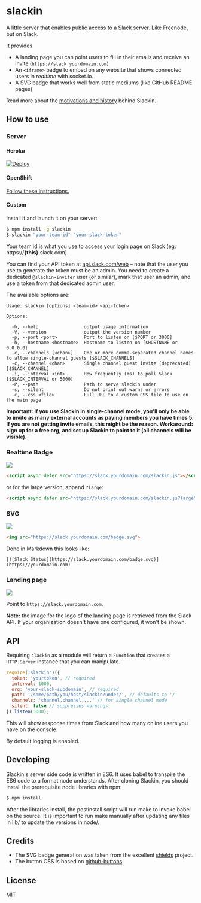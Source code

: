 
# slackin

A little server that enables public access
to a Slack server. Like Freenode, but on Slack.

It provides

- A landing page you can point users to fill in their
  emails and receive an invite (`https://slack.yourdomain.com`)
- An `<iframe>` badge to embed on any website
  that shows connected users in *realtime* with socket.io.
- A SVG badge that works well from static mediums
  (like GitHub README pages)

Read more about the [motivations and history](http://rauchg.com/slackin) behind Slackin.

## How to use

### Server

#### Heroku

[![Deploy](https://www.herokucdn.com/deploy/button.svg)](https://heroku.com/deploy?template=https://github.com/rapidexpert/slackin/tree/0.7.3)

#### OpenShift

[Follow these instructions.](https://github.com/rauchg/slackin/wiki/OpenShift)

#### Custom

Install it and launch it on your server:

```bash
$ npm install -g slackin
$ slackin "your-team-id" "your-slack-token"
```

Your team id is what you use to access your login page on Slack (eg: https://**{this}**.slack.com).

You can find your API token at [api.slack.com/web](https://api.slack.com/web) – note that the user you use to generate the token must be an admin. You need to create a dedicated `@slackin-inviter` user (or similar), mark that user an admin, and use a token from that dedicated admin user.

The available options are:

```
Usage: slackin [options] <team-id> <api-token>

Options:

  -h, --help                 output usage information
  -V, --version              output the version number
  -p, --port <port>          Port to listen on [$PORT or 3000]
  -h, --hostname <hostname>  Hostname to listen on [$HOSTNAME or 0.0.0.0]
  -c, --channels [<chan>]    One or more comma-separated channel names to allow single-channel guests [$SLACK_CHANNELS]
  -c, --channel <chan>       Single channel guest invite (deprecated) [$SLACK_CHANNEL]
  -i, --interval <int>       How frequently (ms) to poll Slack [$SLACK_INTERVAL or 5000]
  -P, --path                 Path to serve slackin under
  -s, --silent               Do not print out warns or errors
  -c, --css <file>           Full URL to a custom CSS file to use on the main page
```

**Important: if you use Slackin in single-channel mode, you'll only be
able to invite as many external accounts as paying members you have
times 5. If you are not getting invite emails, this might be the reason.
Workaround: sign up for a free org, and set up Slackin to point to it
(all channels will be visible).**

### Realtime Badge

[![](https://cldup.com/IaiPnDEAA6.gif)](http://slack.socket.io)

```html
<script async defer src="https://slack.yourdomain.com/slackin.js"></script>
```

or for the large version, append `?large`:

```html
<script async defer src="https://slack.yourdomain.com/slackin.js?large"></script>
```

### SVG

[![](https://cldup.com/jWUT4QFLnq.png)](http://slack.socket.io)

```html
<img src="https://slack.yourdomain.com/badge.svg">
```

Done in Markdown this looks like:

    [![Slack Status](https://slack.yourdomain.com/badge.svg)](https://yourdomain.com)

### Landing page

[![](https://cldup.com/WIbawiqp0Q.png)](http://slack.socket.io)

Point to `https://slack.yourdomain.com`.

**Note:** the image for the logo of the landing page
is retrieved from the Slack API. If your organization
doesn't have one configured, it won't be shown.

## API

Requiring `slackin` as a module will return
a `Function` that creates a `HTTP.Server` instance
that you can manipulate.

```js
require('slackin')({
  token: 'yourtoken', // required
  interval: 1000,
  org: 'your-slack-subdomain', // required
  path: '/some/path/you/host/slackin/under/', // defaults to '/'
  channels: 'channel,channel,...' // for single channel mode
  silent: false // suppresses warnings
}).listen(3000);
```

This will show response times from Slack and how many
online users you have on the console.

By default logging is enabled.

## Developing

Slackin's server side code is written in ES6. It uses babel to transpile the 
ES6 code to a format node understands. After cloning Slackin, you should 
install the prerequisite node libraries with npm:

```bash
$ npm install
```

After the libraries install, the postinstall script will run make to invoke
babel on the source. It is important to run make manually after updating any 
files in lib/ to update the versions in node/.

## Credits

- The SVG badge generation was taken from the
excellent [shields](https://github.com/badges/shields) project.
- The button CSS is based on
[github-buttons](https://github.com/mdo/github-buttons).

## License

MIT
